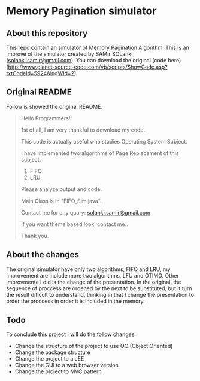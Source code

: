 # Memory Pagination simulator

## About this repository

This repo contain an simulator of Memory Pagination Algorithm. This is an improve of the simulator created by SAMir SOLanki (solanki.samir@gmail.com). You can download the original (code here)(http://www.planet-source-code.com/vb/scripts/ShowCode.asp?txtCodeId=5924&lngWId=2)

## Original README

Follow is showed the original README.

>Hello Programmers!!
>
>1st of all, I am very thankful to download my code.
>
>This code is actually useful who studies Operating System Subject.
>
>I have implemented two algorithms of Page Replacement of this subject.
>
>1. FIFO
>2. LRU
>
>Please analyze output and code.
>
>Main Class is in  "FIFO_Sim.java".
>
>Contact me for any quary: solanki.samir@gmail.com
>
>If you want theme based look, contact me..
>
>Thank you.

## About the changes

The original simulator have only two algorithms, FIFO and LRU, my improvement are include more two algorithms, LFU and OTIMO. Other improvmente I did is the change of the presentation. In the original, the sequence of proccess are ordened by the next to be substituted, but it turn the result dificult to understand, thinking in that I change the presentation to order the proccess in order it is included in the memory.

## Todo

To conclude this project I will do the follow changes.

- Change the structure of the project to use OO (Object Oriented)
- Change the package structure
- Change the project to a JEE
- Change the GUI to a web browser version
- Change the project to MVC pattern
